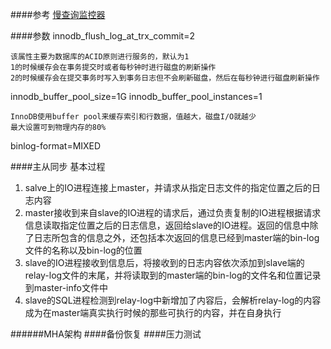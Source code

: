 ####参考
[慢查询监控器](https://github.com/box/Anemometer)

####参数
innodb_flush_log_at_trx_commit=2

    该属性主要为数据库的ACID原则进行服务的，默认为1
    1的时候缓存会在事务提交时或者每秒钟时进行磁盘的刷新操作
    2的时候缓存会在提交事务时写入到事务日志但不会刷新磁盘，然后在每秒钟进行磁盘刷新操作

innodb_buffer_pool_size=1G
innodb_buffer_pool_instances=1

    InnoDB使用buffer pool来缓存索引和行数据，值越大，磁盘I/O就越少
    最大设置可到物理内存的80%

binlog-format=MIXED

####主从同步
基本过程

1. salve上的IO进程连接上master，并请求从指定日志文件的指定位置之后的日志内容
2. master接收到来自slave的IO进程的请求后，通过负责复制的IO进程根据请求信息读取指定位置之后的日志信息，返回给slave的IO进程。返回的信息中除了日志所包含的信息之外，还包括本次返回的信息已经到master端的bin-log文件的名称以及bin-log的位置
3. slave的IO进程接收到信息后，将接收到的日志内容依次添加到slave端的relay-log文件的末尾，并将读取到的master端的bin-log的文件名和位置记录到master-info文件中
4. slave的SQL进程检测到relay-log中新增加了内容后，会解析relay-log的内容成为在master端真实执行时候的那些可执行的内容，并在自身执行

######MHA架构
####备份恢复
####压力测试